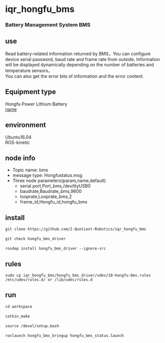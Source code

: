 # iqr_hongfu_bms
### Battery Management System BMS
## use
Read battery-related information returned by BMS，You can configure device serial password, baud rate and frame rate from outside,
Information will be displayed dynamically depending on the number of batteries and temperature sensors，\
You can also get the error 
bits of information and the error content.
## Equipment type
Hongfu Power Lithium Battery\
[name](https://github.com/I-Quotient-Robotics/iqr_hongfu_bms/blob/master/type_pic/144283718.jpg)

## environment
Ubuntu16.04\
ROS-kinetic
## node info
* Topic name: bms
* message type: Hongfustatus.msg
* Three node parameters(param,name,default)
  * serial port,Port_bms,/dev/ttyUSB0
  * baudrate,Baudrate_bms,9600
  * looprate,Looprate_bms,2
  * frame_id,Hongfu_id,hongfu_bms
## install
`git clone https://github.com/I-Quotient-Robotics/iqr_hongfu_bms`\
\
`git check hongfu_bms_driver`\
\
`rosdep install hongfu_bms_driver --ignore-src`
## rules
`sudo cp iqr_hongfu_bms/hongfu_bms_driver/udev/10-hongfu-bms.rules /etc/udev/rules.d/ or /lib/udec/rules.d`
## run
`cd workspace`\
\
`catkin_make`\
\
`source /devel/setup.bash`\
\
`roslaunch hongfu_bms_bringup hongfu_bms_status.launch`


